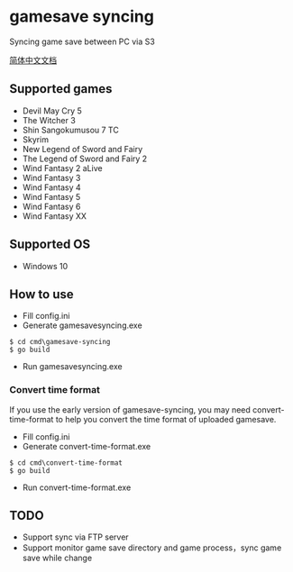 # gamesave syncing

Syncing game save between PC via S3

[简体中文文档](README-zh_CN.md)

## Supported games

* Devil May Cry 5
* The Witcher 3
* Shin Sangokumusou 7 TC
* Skyrim
* New Legend of Sword and Fairy
* The Legend of Sword and Fairy 2
* Wind Fantasy 2 aLive
* Wind Fantasy 3
* Wind Fantasy 4
* Wind Fantasy 5
* Wind Fantasy 6
* Wind Fantasy XX

## Supported OS

* Windows 10

## How to use

* Fill config.ini
* Generate gamesavesyncing.exe
```
$ cd cmd\gamesave-syncing
$ go build
```
* Run gamesavesyncing.exe

### Convert time format

If you use the early version of gamesave-syncing, you may need convert-time-format
to help you convert the time format of uploaded gamesave.

* Fill config.ini
* Generate convert-time-format.exe
```
$ cd cmd\convert-time-format
$ go build
```
* Run convert-time-format.exe


## TODO

* Support sync via FTP server
* Support monitor game save directory and game process，sync game save while change
